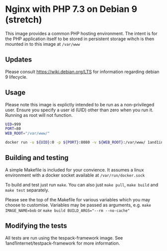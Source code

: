 # Nginx with PHP 7.3 on Debian 9 (stretch)

This image provides a common PHP hosting environment. The intent is for the PHP application itself to be stored in persistent storage wihch is then mounted in to this image at `/var/www`

## Updates

Please consult https://wiki.debian.org/LTS for information regarding debian 9 lifecycle.

## Usage

Please note this image is explictly intended to be run as a non-privileged user. Ensure you specify a user id (UID) other than zero when you run it. Running as root will not function.


```bash
UID=999
PORT=80
WEB_ROOT="/var/www/"

docker run -u ${UID}:0 -p ${PORT}:8080 -v ${WEB_ROOT}:/var/www/ 1and1internet/ubuntu-16-nginx-php-7.3
```

## Building and testing

A simple Makefile is included for your convience. It assumes a linux environment with a docker socket available at `/var/run/docker.sock`

To build and test just run `make`.
You can also just `make pull`, `make build` and `make test` separately.

Please see the top of the Makefile for various variables which you may choose to customise. Variables may be passed as arguments, e.g. `make IMAGE_NAME=bob` or `make build BUILD_ARGS="--rm --no-cache"`

## Modifying the tests

All tests are run using the tespack-framework image. See 1and1internet/testpack-framework for more information.

